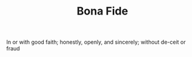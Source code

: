 ---
title: Bona Fide
letter: B
permalink: "/definitions/bld-bona-fide.html"
body: In or with good faith; honestly, openly, and sincerely; without de-ceit or fraud
published_at: '2018-07-07'
source: Black's Law Dictionary 2nd Ed (1910)
layout: post
---